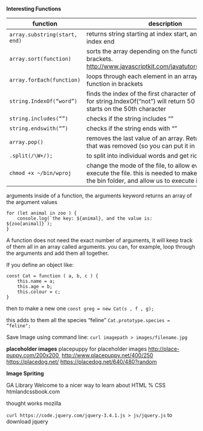 **Interesting Functions**

function | description
--- | ---
`array.substring(start, end)` |	returns string starting at index start, and ending at index end
`array.sort(function)` |	sorts the array depending on the function in the brackets. http://www.javascriptkit.com/javatutors/arraysort.shtml
`array.forEach(function)` |	loops through each element in an array, and executed function in brackets
`string.IndexOf(“word”)` |	finds the index of the first character of the string. e.g. for string.IndexOf(“not”) will return 50 if the word “not” starts on the 50th character
`string.includes(“”)` |	checks if the string includes “”
`string.endswith(“”)` |	checks if the string ends with “”
`array.pop()	` | removes the last value of an array. Returns the data that was removed (so you can put it in a variable)
`.split(/\W+/);` | to split into individual words and get rid of punctuation
`chmod +x ~/bin/wproj` | change the mode of the file, to allow everyone to execute the file. this is needed to make something in the bin folder, and allow us to execute it.






arguments	inside of a function, the arguments keyword returns an array of the argument values

```
for (let animal in zoo ) {
	console.log(`the key: ${animal}, and the value is: ${zoo[animal]}`);
}
```

A function does not need the exact number of arguments, it will keep track of them all in an array called arguments. you can, for example, loop through the arguments and add them all together.

If you define an object like: 
```
const Cat = function ( a, b, c ) {
	this.name = a;
	this.age = b;
	this.colour = c;
}
```
then to make a new one
`const greg = new Cat(s , f , g);`

this adds to them all the species “feline”
`Cat.prototype.species = “feline";`


Save Image using command line:
`curl imagepath > images/filename.jpg`

**placeholder images**
placepuppy for placeholder images
http://place-puppy.com/200x200 
http://www.placepuppy.net/400/250
https://placedog.net/
https://placedog.net/640/480?random


**Image Spriting**

GA Library
Welcome to a nicer way to learn about HTML % CSS
htmlandcssbook.com

thought works
mozilla

`curl https://code.jquery.com/jquery-3.4.1.js > js/jquery.js`
to download jquery
